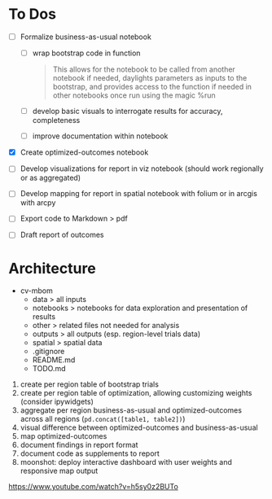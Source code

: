 # To Dos

- [ ] Formalize business-as-usual notebook 

  - [ ] wrap bootstrap code in function 

     > This allows for the notebook to be called from another notebook if needed, daylights parameters as inputs to the bootstrap, and provides access to the function if needed in other notebooks once run using the magic %run

  - [ ] develop basic visuals to interrogate results for accuracy, completeness
  - [ ] improve documentation within notebook

- [x] Create optimized-outcomes notebook

- [ ] Develop visualizations for report in viz notebook (should work regionally or as aggregated)

- [ ] Develop mapping for report in spatial notebook with folium or in arcgis with arcpy

- [ ] Export code to Markdown > pdf

- [ ] Draft report of outcomes

# Architecture

* cv-mbom
  * data > all inputs
  * notebooks > notebooks for data exploration and presentation of results
  * other > related files not needed for analysis
  * outputs > all outputs (esp. region-level trials data)
  * spatial > spatial data
  * .gitignore
  * README.md
  * TODO.md



1. create per region table of bootstrap trials
2. create per region table of optimization, allowing customizing weights (consider ipywidgets)
3. aggregate per region business-as-usual and optimized-outcomes across all regions (`pd.concat([table1, table2])`)
4. visual difference between optimized-outcomes and business-as-usual
5. map optimized-outcomes 
6. document findings in report format
7. document code as supplements to report
8. moonshot: deploy interactive dashboard with user weights and responsive map output

https://www.youtube.com/watch?v=h5sy0z2BUTo